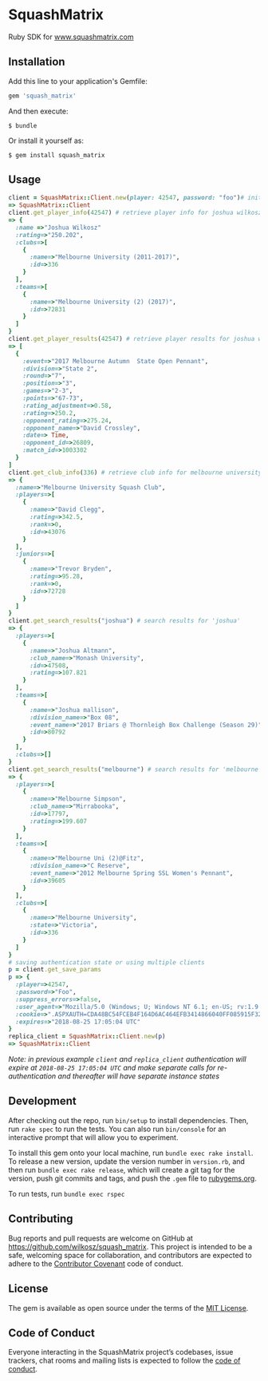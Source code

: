 # SquashMatrix

Ruby SDK for www.squashmatrix.com

## Installation

Add this line to your application's Gemfile:

```ruby
gem 'squash_matrix'
```

And then execute:

    $ bundle

Or install it yourself as:

    $ gem install squash_matrix

## Usage

```ruby
client = SquashMatrix::Client.new(player: 42547, password: "foo")# initialize client
=> SquashMatrix::Client
client.get_player_info(42547) # retrieve player info for joshua wilkosz #42547
=> {
  :name =>"Joshua Wilkosz"
  :rating=>"250.202",
  :clubs=>[
    {
      :name=>"Melbourne University (2011-2017)",
      :id=>336
    }
  ],
  :teams=>[
    {
      :name=>"Melbourne University (2) (2017)",
      :id=>72831
    }
  ]
}
client.get_player_results(42547) # retrieve player results for joshua wilkosz #42547
=> [
  {
    :event=>"2017 Melbourne Autumn  State Open Pennant",
    :division=>"State 2",
    :round=>"7",
    :position=>"3",
    :games=>"2-3",
    :points=>"67-73",
    :rating_adjustment=>0.58,
    :rating=>250.2,
    :opponent_rating=>275.24,
    :opponent_name=>"David Crossley",
    :date=> Time,
    :opponent_id=>26809,
    :match_id=>1003302
  }
]
client.get_club_info(336) # retrieve club info for melbourne university #336
=> {
  :name=>"Melbourne University Squash Club",
  :players=>[
    {
      :name=>"David Clegg",
      :rating=>342.5,
      :rank=>0,
      :id=>43076
    }
  ],
  :juniors=>[
    {
      :name=>"Trevor Bryden",
      :rating=>95.28,
      :rank=>0,
      :id=>72728
    }
  ]
}
client.get_search_results("joshua") # search results for 'joshua'
=> {
  :players=>[
    {
      :name=>"Joshua Altmann",
      :club_name=>"Monash University",
      :id=>47508,
      :rating=>107.821
    }
  ],
  :teams=>[
    {
      :name=>"Joshua mallison",
      :division_name=>"Box 08",
      :event_name=>"2017 Briars @ Thornleigh Box Challenge (Season 29)",
      :id=>80792
    }
  ],
  :clubs=>[]
}
client.get_search_results("melbourne") # search results for 'melbourne'
=> {
  :players=>[
    {
      :name=>"Melbourne Simpson",
      :club_name=>"Mirrabooka",
      :id=>17797,
      :rating=>199.607
    }
  ],
  :teams=>[
    {
      :name=>"Melbourne Uni (2)@Fitz",
      :division_name=>"C Reserve",
      :event_name=>"2012 Melbourne Spring SSL Women's Pennant",
      :id=>39605
    }
  ],
  :clubs=>[
    {
      :name=>"Melbourne University",
      :state=>"Victoria",
      :id=>336
    }
  ]
}
# saving authentication state or using multiple clients
p = client.get_save_params
p => {
  :player=>42547,
  :password=>"Foo",
  :suppress_errors=>false,  
  :user_agent=>"Mozilla/5.0 (Windows; U; Windows NT 6.1; en-US; rv:1.9.2.13) Gecko/20101213 Opera/9.80 (Windows NT 6.1; U; zh-tw) Presto/2.7.62 Version/11.01",
  :cookie=>".ASPXAUTH=CDA48BC54FCEB4F164D6AC464EFB3414866040FF085915F32BA18EFD5CF995DC59889B5E2124567CBE1B53DE66D6318E6510C5B884EAB5216457092AC079999C3E63BDDA45C94CCA1CD82E485A30D698BA426F4AA9C94301125966DB5D05FD4D; ASP.NET_SessionId=tx02u3xp51js1s3mgwwxhgq1; GroupId=0",
  :expires=>"2018-08-25 17:05:04 UTC"
}
replica_client = SquashMatrix::Client.new(p)
=> SquashMatrix::Client
```
*Note: in previous example `client` and `replica_client` authentication will expire at `2018-08-25 17:05:04 UTC` and make separate calls for re-authentication and thereafter will have separate instance states*

## Development

After checking out the repo, run `bin/setup` to install dependencies. Then, run `rake spec` to run the tests. You can also run `bin/console` for an interactive prompt that will allow you to experiment.

To install this gem onto your local machine, run `bundle exec rake install`. To release a new version, update the version number in `version.rb`, and then run `bundle exec rake release`, which will create a git tag for the version, push git commits and tags, and push the `.gem` file to [rubygems.org](https://rubygems.org).

To run tests, run `bundle exec rspec`

## Contributing

Bug reports and pull requests are welcome on GitHub at <https://github.com/wilkosz/squash_matrix>. This project is intended to be a safe, welcoming space for collaboration, and contributors are expected to adhere to the [Contributor Covenant](http://contributor-covenant.org) code of conduct.

## License

The gem is available as open source under the terms of the [MIT License](https://opensource.org/licenses/MIT).

## Code of Conduct

Everyone interacting in the SquashMatrix project’s codebases, issue trackers, chat rooms and mailing lists is expected to follow the [code of conduct](https://github.com/wilkosz/squash_matrix/blob/master/CODE_OF_CONDUCT.md).
